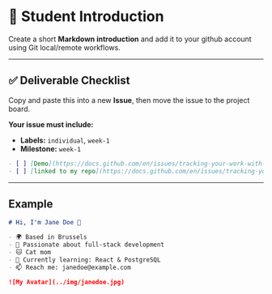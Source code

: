 # 👤 Student Introduction

Create a short **Markdown introduction** and add it to your github account using Git local/remote workflows.

---

## ✅ Deliverable Checklist

Copy and paste this into a new **Issue**, then move the issue to the project board.

**Your issue must include:**

- **Labels:** `individual`, `week-1`
- **Milestone:** `week-1`

```markdown
- [ ] [Demo](https://docs.github.com/en/issues/tracking-your-work-with-issues/linking-a-pull-request-to-an-issue)
- [ ] [linked to my repo](https://docs.github.com/en/issues/tracking-your-work-with-issues/linking-a-pull-request-to-an-issue)
```

---

## Example

```md
# Hi, I'm Jane Doe 👋

- 🌍 Based in Brussels
- 🧠 Passionate about full-stack development
- 🐱 Cat mom
- 🌱 Currently learning: React & PostgreSQL
- 📫 Reach me: janedoe@example.com

![My Avatar](../img/janedoe.jpg)
```
